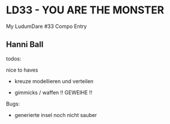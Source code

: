 # LD33 - YOU ARE THE MONSTER

My LudumDare #33 Compo Entry



Hanni Ball 
----------

todos:


nice to haves

* kreuze modellieren und verteilen

* gimmicks / waffen
!! GEWEIHE !!


Bugs:
* generierte insel noch nicht sauber

